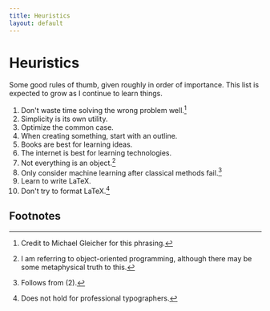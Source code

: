 ```yaml
---
title: Heuristics
layout: default
---
```


# Heuristics

Some good rules of thumb, given roughly in order of importance. This list is expected to grow as I continue to learn things.

1. Don't waste time solving the wrong problem well.[^1]
2. Simplicity is its own utility.
3. Optimize the common case.
4. When creating something, start with an outline.
5. Books are best for learning ideas.
6. The internet is best for learning technologies.
7. Not everything is an object.[^2]
8. Only consider machine learning after classical methods fail.[^3]
9. Learn to write LaTeX.
10. Don't try to format LaTeX.[^4]

## Footnotes

[^1]: Credit to Michael Gleicher for this phrasing.
[^2]: I am referring to object-oriented programming, although there may be some metaphysical truth to this.
[^3]: Follows from (2).
[^4]: Does not hold for professional typographers.
